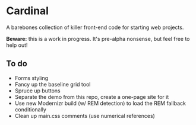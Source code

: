 Cardinal
========

A barebones collection of killer front-end code for starting web projects.

**Beware:** this is a work in progress. It's pre-alpha nonsense, but feel free to help out!

## To do

- Forms styling
- Fancy up the baseline grid tool
- Spruce up buttons
- Separate the demo from this repo, create a one-page site for it
- Use new Modernizr build (w/ REM detection) to load the REM fallback conditionally
- Clean up main.css comments (use numerical references)
